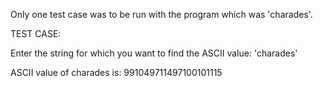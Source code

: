 Only one test case was to be run with the program which was 'charades'.

TEST CASE: 

Enter the string for which you want to find the ASCII value: 'charades'

ASCII value of charades is: 991049711497100101115